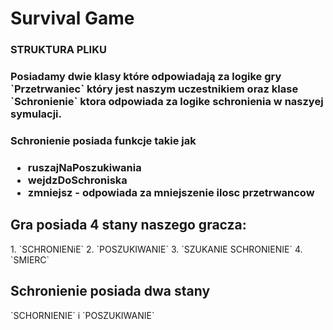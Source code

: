 # Survival Game 


<h3>STRUKTURA PLIKU <h3/>
Posiadamy dwie klasy które odpowiadają za logike gry 
`Przetrwaniec` który jest naszym uczestnikiem 
oraz klase `Schronienie` ktora odpowiada za logike schronienia
w naszyej symulacji. <br/>
<h3> Schronienie posiada funkcje takie jak<h3/>
<ul>
<li><b>ruszajNaPoszukiwania</b></li>
<li><b>wejdzDoSchroniska</b></li>
<li><b>zmniejsz</b> - odpowiada za mniejszenie ilosc przetrwancow</li>
</ul>





<h2>Gra posiada 4 stany naszego gracza:</h2>
1. `SCHRONIENiE` 
2. `POSZUKIWANIE`
3. `SZUKANIE SCHRONIENIE`
4. `SMIERC` 

<h2>Schronienie posiada dwa stany </h2>
`SCHORNIENIE` i `POSZUKIWANIE`
